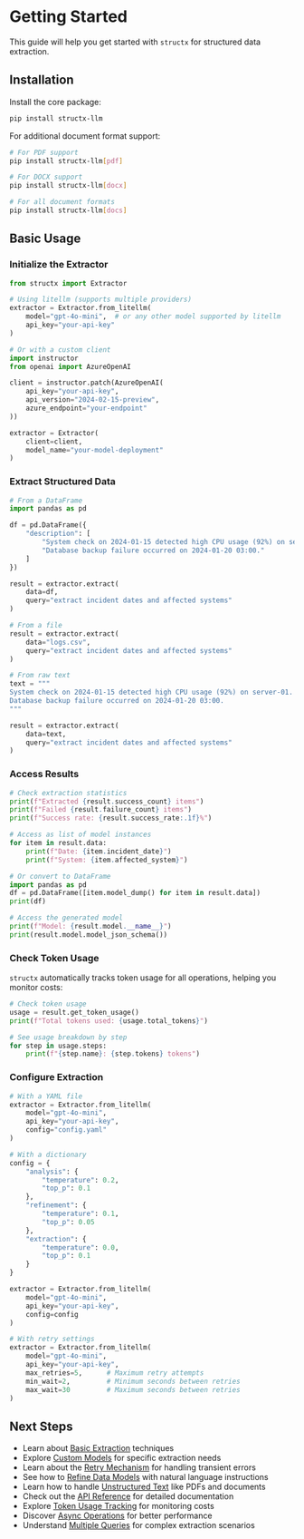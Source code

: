 # Getting Started

This guide will help you get started with `structx` for structured data
extraction.

## Installation

Install the core package:

```bash
pip install structx-llm
```

For additional document format support:

```bash
# For PDF support
pip install structx-llm[pdf]

# For DOCX support
pip install structx-llm[docx]

# For all document formats
pip install structx-llm[docs]
```

## Basic Usage

### Initialize the Extractor

```python
from structx import Extractor

# Using litellm (supports multiple providers)
extractor = Extractor.from_litellm(
    model="gpt-4o-mini",  # or any other model supported by litellm
    api_key="your-api-key"
)

# Or with a custom client
import instructor
from openai import AzureOpenAI

client = instructor.patch(AzureOpenAI(
    api_key="your-api-key",
    api_version="2024-02-15-preview",
    azure_endpoint="your-endpoint"
))

extractor = Extractor(
    client=client,
    model_name="your-model-deployment"
)
```

### Extract Structured Data

```python
# From a DataFrame
import pandas as pd

df = pd.DataFrame({
    "description": [
        "System check on 2024-01-15 detected high CPU usage (92%) on server-01.",
        "Database backup failure occurred on 2024-01-20 03:00."
    ]
})

result = extractor.extract(
    data=df,
    query="extract incident dates and affected systems"
)

# From a file
result = extractor.extract(
    data="logs.csv",
    query="extract incident dates and affected systems"
)

# From raw text
text = """
System check on 2024-01-15 detected high CPU usage (92%) on server-01.
Database backup failure occurred on 2024-01-20 03:00.
"""

result = extractor.extract(
    data=text,
    query="extract incident dates and affected systems"
)
```

### Access Results

```python
# Check extraction statistics
print(f"Extracted {result.success_count} items")
print(f"Failed {result.failure_count} items")
print(f"Success rate: {result.success_rate:.1f}%")

# Access as list of model instances
for item in result.data:
    print(f"Date: {item.incident_date}")
    print(f"System: {item.affected_system}")

# Or convert to DataFrame
import pandas as pd
df = pd.DataFrame([item.model_dump() for item in result.data])
print(df)

# Access the generated model
print(f"Model: {result.model.__name__}")
print(result.model.model_json_schema())
```

### Check Token Usage

`structx` automatically tracks token usage for all operations, helping you
monitor costs:

```python
# Check token usage
usage = result.get_token_usage()
print(f"Total tokens used: {usage.total_tokens}")

# See usage breakdown by step
for step in usage.steps:
    print(f"{step.name}: {step.tokens} tokens")
```

### Configure Extraction

```python
# With a YAML file
extractor = Extractor.from_litellm(
    model="gpt-4o-mini",
    api_key="your-api-key",
    config="config.yaml"
)

# With a dictionary
config = {
    "analysis": {
        "temperature": 0.2,
        "top_p": 0.1
    },
    "refinement": {
        "temperature": 0.1,
        "top_p": 0.05
    },
    "extraction": {
        "temperature": 0.0,
        "top_p": 0.1
    }
}

extractor = Extractor.from_litellm(
    model="gpt-4o-mini",
    api_key="your-api-key",
    config=config
)

# With retry settings
extractor = Extractor.from_litellm(
    model="gpt-4o-mini",
    api_key="your-api-key",
    max_retries=5,      # Maximum retry attempts
    min_wait=2,         # Minimum seconds between retries
    max_wait=30         # Maximum seconds between retries
)
```

## Next Steps

- Learn about [Basic Extraction](guides/basic-extraction.md) techniques
- Explore [Custom Models](guides/custom-models.md) for specific extraction needs
- Learn about the [Retry Mechanism](guides/retry-mechanism.md) for handling
  transient errors
- See how to [Refine Data Models](guides/model-refinement.md) with natural
  language instructions
- Learn how to handle [Unstructured Text](guides/unstructured-text.md) like PDFs
  and documents
- Check out the [API Reference](api/extractor.md) for detailed documentation
- Explore [Token Usage Tracking](guides/token-tracking.md) for monitoring costs
- Discover [Async Operations](guides/async-operations.md) for better performance
- Understand [Multiple Queries](guides/multiple-queries.md) for complex
  extraction scenarios
